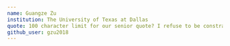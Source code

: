 ```yaml
---
name: Guangze Zu
institution: The University of Texas at Dallas
quote: 100 character limit for our senior quote? I refuse to be constrained by these ru
github_user: gzu2018
---
```

